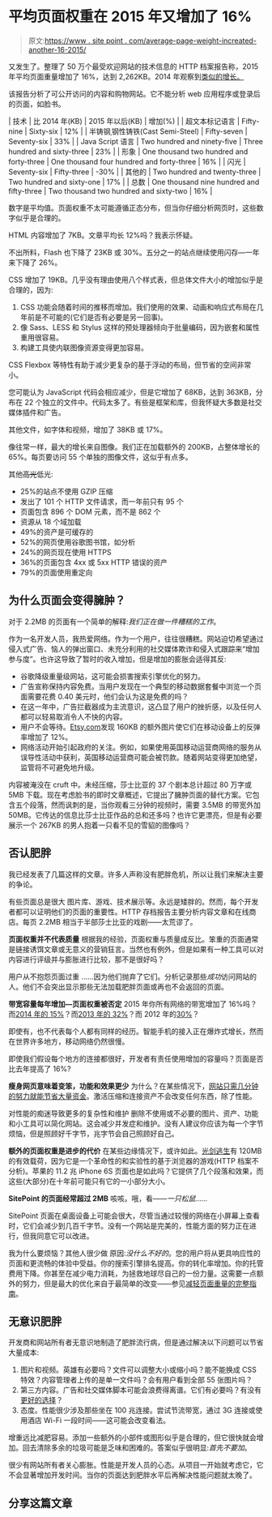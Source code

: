# 平均页面权重在 2015 年又增加了 16%

> 原文:[https://www . site point . com/average-page-weight-increated-another-16-2015/](https://www.sitepoint.com/average-page-weight-increased-another-16-2015/)

又发生了。整理了 50 万个最受欢迎网站的技术信息的 HTTP 档案报告称，2015 年平均页面重量增加了 16%，达到 2,262KB。2014 年观察到[类似的增长。](https://www.sitepoint.com/average-page-weight-increases-15-2014/)

该报告分析了可公开访问的内容和购物网站。它不能分析 web 应用程序或登录后的页面，如脸书。

| 技术 | 比 2014 年(KB) | 2015 年以后(KB) | 增加(%) |
| 超文本标记语言 | Fifty-nine | Sixty-six | 12% |
| 半铸钢ˌ钢性铸铁(Cast Semi-Steel) | Fifty-seven | Seventy-six | 33% |
| Java Script 语言 | Two hundred and ninety-five | Three hundred and sixty-three | 23% |
| 形象 | One thousand two hundred and forty-three | One thousand four hundred and forty-three | 16% |
| 闪光 | Seventy-six | Fifty-three | -30% |
| 其他的 | Two hundred and twenty-three | Two hundred and sixty-one | 17% |
| 总数 | One thousand nine hundred and fifty-three | Two thousand two hundred and sixty-two | 16% |

数字是平均值。页面权重不太可能遵循正态分布，但当你仔细分析网页时，这些数字似乎是合理的。

HTML 内容增加了 7KB。文章平均长 12%吗？我表示怀疑。

不出所料，Flash 也下降了 23KB 或 30%。五分之一的站点继续使用闪存—一年来下降了 26%。

CSS 增加了 19KB。几乎没有理由使用八个样式表，但总体文件大小的增加似乎是合理的，因为:

1.  CSS 功能会随着时间的推移而增加。我们使用的效果、动画和响应式布局在几年前是不可能的(它们是否有必要是另一回事)。
2.  像 Sass、LESS 和 Stylus 这样的预处理器倾向于批量编码，因为嵌套和属性重用很容易。
3.  构建工具使内联图像资源变得更加容易。

CSS Flexbox 等特性有助于减少更复杂的基于浮动的布局，但节省的空间非常小。

您可能认为 JavaScript 代码会相应减少，但是它增加了 68KB，达到 363KB，分布在 22 个独立的文件中。代码太多了。有些是框架和库，但我怀疑大多数是社交媒体插件和广告。

其他文件，如字体和视频，增加了 38KB 或 17%。

像往常一样，最大的增长来自图像。我们正在加载额外的 200KB，占整体增长的 65%。每页要访问 55 个单独的图像文件，这似乎有点多。

其他~~高光~~低光:

*   25%的站点不使用 GZIP 压缩
*   发出了 101 个 HTTP 文件请求，而一年前只有 95 个
*   页面包含 896 个 DOM 元素，而不是 862 个
*   资源从 18 个域加载
*   49%的资产是可缓存的
*   52%的网页使用谷歌图书馆，如分析
*   24%的网页现在使用 HTTPS
*   36%的页面包含 4xx 或 5xx HTTP 错误的资产
*   79%的页面使用重定向

## 为什么页面会变得臃肿？

对于 2.2MB 的页面有一个简单的解释:*我们正在做一件糟糕的工作*。

作为一名开发人员，我热爱网络。作为一个用户，往往很糟糕。网站迫切希望通过侵入式广告、恼人的弹出窗口、未充分利用的社交媒体欺诈和侵入式跟踪来“增加参与度”。也许这导致了暂时的收入增加，但是增加的膨胀会适得其反:

*   谷歌降级重量级网站，这可能会损害搜索引擎优化的努力。
*   广告宣称保持内容免费。当用户发现在一个典型的移动数据套餐中浏览一个页面需要花费 0.40 美元时，他们会认为这是免费的吗？
*   在这一年中，广告拦截器成为主流意识，这凸显了用户的挫折感，以及任何人都可以轻易取消令人不快的内容。
*   用户不会等待。[Etsy.com](https://www.etsy.com/)发现 160KB 的额外图片使它们在移动设备上的反弹率增加了 12%。
*   网络活动开始引起政府的关注。例如，如果使用英国移动运营商网络的服务从误导性活动中获利，英国移动运营商可能会被罚款。随着网站变得更加绝望，监管将不可避免地升级。

内容被淹没在 cruft 中。未经压缩，莎士比亚的 37 个剧本总计超过 80 万字或 5MB 下载。现在考虑脸书的即时文章概述，它提出了臃肿页面的替代方案。它包含五个段落，然而讽刺的是，当你观看三分钟的视频时，需要 3.5MB 的带宽外加 50MB。它传达的信息比莎士比亚作品的总和还多吗？也许它更漂亮，但是有必要展示一个 267KB 的男人抱着一只看不见的雪貂的图像吗？

## 否认肥胖

我已经发表了几篇这样的文章。许多人声称没有肥胖危机，所以让我们来解决主要的争论。

有些页面总是很大
图片库、游戏、技术展示等。永远是矮胖的。然而，每个开发者都可以证明他们的页面的重要性。HTTP 存档报告主要分析内容文章和在线商店。每页 2.2MB 相当于半部莎士比亚的戏剧——太荒谬了。

**页面权重并不代表质量**
根据我的经验，页面权重与质量成反比。笨重的页面通常是链接诱饵文章或无意义的营销狂言。当然也有例外，但是如果有一种工具可以对内容进行评级并与膨胀进行比较，那不是很好吗？

用户从不抱怨页面过重
……因为他们抛弃了它们。分析记录那些*成功*访问网站的人。他们不会突出显示那些无法加载肥胖页面或再也不会返回的页面。

**带宽容量每年增加—页面权重被否定**
2015 年你所有网络的带宽增加了 16%吗？而[2014 年的 15%](https://www.sitepoint.com/average-page-weight-increases-15-2014/)？而[2013 年的 32%](https://www.sitepoint.com/average-page-weights-increase-32-2013/)？而 2012 年的[30%](https://www.sitepoint.com/web-page-weight-2012/)？

即使有，也不代表每个人都有同样的经历。智能手机的接入正在爆炸式增长，然而在世界许多地方，移动网络仍然很慢。

即使我们假设每个地方的连接都很好，开发者有责任使用增加的容量吗？页面是否比去年提高了 16%?

**瘦身网页意味着变笨，功能和效果更少**
为什么？在某些情况下，[网站只需几分钟的努力就能节省大量资金](https://www.sitepoint.com/complete-guide-reducing-page-weight/)。激活压缩和连接资产不会改变任何东西，除了性能。

对性能的痴迷导致更多的复杂性和维护
删除不使用或不必要的图片、资产、功能和小工具可以简化网站。这会减少并发症和维护。没有人建议你应该为每一个字节烦恼，但是照顾好千字节，兆字节会自己照顾好自己。

**额外的页面权重是进步的代价**
在某些边缘情况下，或许如此。[光剑逃生](https://lightsaber.withgoogle.com/)有 120MB 的有效载荷，因为它是一个革命性的和实验性的基于浏览器的游戏(HTTP 档案不分析)。苹果的 11.2 兆 iPhone 6S 页面也是如此吗？它提供了几个段落和效果，而这些(大部分)在十年前可能只有它的一小部分大小。

**SitePoint 的页面经常超过 2MB**
咳咳。哦，看——*一只松鼠……*

SitePoint 页面在桌面设备上可能会很大，尽管当通过较慢的网络在小屏幕上查看时，它们会减少到几百千字节。没有一个网站是完美的，性能方面的努力正在进行，但我同意它可以改进。

我为什么要烦恼？其他人很少做
原因:*没什么不好的*。您的用户将从更具响应性的页面和更流畅的体验中受益。你的搜索引擎排名提高。你的转化率增加。你的托管费用下降。你甚至在减少电力消耗，为拯救地球尽自己的一份力量。这需要一点额外的努力，但是最大的优化来自于最简单的改变——参见[减轻页面重量的完整指南](https://www.sitepoint.com/complete-guide-reducing-page-weight/)。

## 无意识肥胖

开发商和网站所有者无意识地制造了肥胖流行病，但是通过解决以下问题可以节省大量成本:

1.  图片和视频。英雄有必要吗？文件可以调整大小或缩小吗？能不能换成 CSS 特效？内容管理者上传的是单一文件吗？会有用户看到全部 55 张图片吗？
2.  第三方内容。广告和社交媒体脚本可能会浪费得离谱。它们有必要吗？有没有[更好的选择](https://www.sitepoint.com/social-media-button-links/)？
3.  态度。性能很少涉及那些坐在 100 兆连接。尝试节流带宽，通过 3G 连接或使用酒店 Wi-Fi 一段时间——这可能会改变看法。

增重远比减肥容易。添加一些额外的小部件或图形似乎是合理的，但它很快就会增加。回去清除多余的垃圾可能是乏味和困难的。答案似乎很明显:*首先不要加*。

很少有网站所有者关心膨胀。性能是开发人员的心态。从项目一开始就考虑它，它不会显著增加开发时间。当你的页面达到肥胖水平后再解决性能问题就太晚了。

## 分享这篇文章